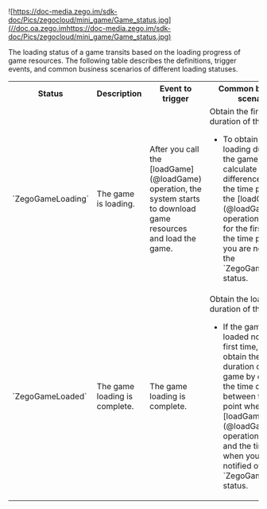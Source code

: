 ![https://doc-media.zego.im/sdk-doc/Pics/zegocloud/mini_game/Game_status.jpg](//doc.oa.zego.imhttps://doc-media.zego.im/sdk-doc/Pics/zegocloud/mini_game/Game_status.jpg)

The loading status of a game transits based on the loading progress of game resources. The following table describes the definitions, trigger events, and common business scenarios of different loading statuses.

<table>
  <colgroup>
    <col width="20%">
    <col width="15%">
    <col width="30%">
    <col width="">
  </colgroup>
<tbody><tr>
<th>Status</th>
<th>Description</th>
<th>Event to trigger</th>
<th>Common business scenario</th>
</tr>
<tr>
<td>`ZegoGameLoading`</td>
<td>The game is loading.</td>
<td>After you call the [loadGame](@loadGame) operation, the system starts to download game resources and load the game.</td>
<td>Obtain the first loading duration of the game.<ul><li>To obtain the first loading duration of the game, you can calculate the time difference between the time point when the [loadGame](@loadGame) operation is called for the first time and the time point when you are notified of the `ZegoGameLoading` status.</li></ul></td>
</tr>
<tr>
<td>`ZegoGameLoaded`</td>
<td>The game loading is complete.</td>
<td>The game loading is complete.</td>
<td>Obtain the loading duration of the game.<ul><li>If the game is loaded not for the first time, you can obtain the loading duration of the game by calculating the time difference between the time point when the [loadGame](@loadGame) operation is called and the time point when you are notified of the `ZegoGameLoaded` status.</li></ul></td>
</tr>
</tbody></table>




